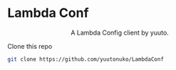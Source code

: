 # Lambda Conf
<p align="center">
A Lambda Config client by yuuto.

Clone this repo
```sh
git clone https://github.com/yuutonuko/LambdaConf
```
</p>
